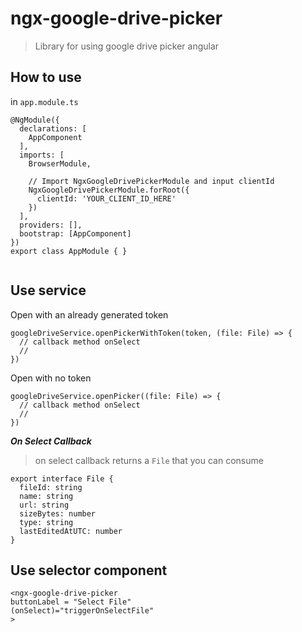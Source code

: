 # ngx-google-drive-picker

> Library for using google drive picker angular

## How to use

in `app.module.ts`

```
@NgModule({
  declarations: [
    AppComponent
  ],
  imports: [
    BrowserModule,

    // Import NgxGoogleDrivePickerModule and input clientId
    NgxGoogleDrivePickerModule.forRoot({
      clientId: 'YOUR_CLIENT_ID_HERE'
    })
  ],
  providers: [],
  bootstrap: [AppComponent]
})
export class AppModule { }


```

## Use service 

Open with an already generated token
```
googleDriveService.openPickerWithToken(token, (file: File) => {
  // callback method onSelect
  // 
})
```

Open with no token
```
googleDriveService.openPicker((file: File) => {
  // callback method onSelect
  // 
})
```

***On Select Callback***
> on select callback returns a `File` that you can consume

```
export interface File {
  fileId: string
  name: string
  url: string
  sizeBytes: number
  type: string
  lastEditedAtUTC: number
}
```


## Use selector component

```
<ngx-google-drive-picker 
buttonLabel = "Select File"
(onSelect)="triggerOnSelectFile"
>
```
